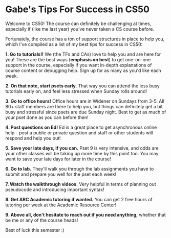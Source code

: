 # Gabe's Tips For Success in CS50

Welcome to CS50! The course can definitely be challenging at times, especially if (like me last year) you've never taken a CS course before. 

Fortunately, the course has a ton of support structures in place to help you, which I've compiled as a list of my best tips for success in CS50:

**1. Go to tutorials!!** We (the TFs and CAs) love to help you and are here for you! These are the best ways (**emphasis on best**) to get one-on-one support in the course, especially if you want in-depth explanations of course content or debugging help. Sign up for as many as you'd like each week.

**2. On that note, start psets early.** That way you can attend the less busy tutorials early on, and feel less stressed when Sunday rolls around!

**3. Go to office hours!** Office hours are in Widener on Sundays from 3-5. All 80+ staff members are there to help you, but things can definitely get a bit busy and stressful since psets are due Sunday night. Best to get as much of your pset done as you can before then!

**4. Post questions on Ed!** Ed is a great place to get asynchronous online help - post a public or private question and staff or other students will respond and help you out!

**5. Save your late days, if you can.** Pset 9 is very intensive, and odds are your other classes will be taking up more time by this point too. You may want to save your late days for later in the course!

**6. Go to lab.** They'll walk you through the lab assignments you have to submit and prepare you well for the pset each week!

**7. Watch the walkthrough videos.** Very helpful in terms of planning out pseudocode and introducing important syntax!

**8. Get ARC Academic tutoring if wanted.** You can get 2 free hours of tutoring per week at the Academic Resource Center!

**9. Above all, don't hesitate to reach out if you need anything,** whether that be me or any of the course heads!

Best of luck this semester :)

